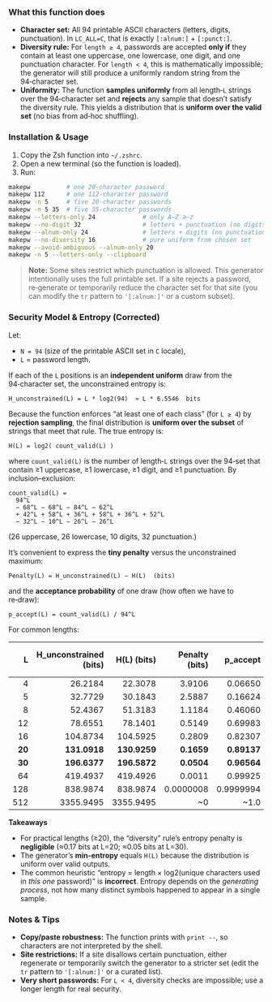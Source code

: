 ### What this function does

* **Character set:** All 94 printable ASCII characters (letters, digits, punctuation).
  In `LC_ALL=C`, that is exactly `[:alnum:]` + `[:punct:]`.
* **Diversity rule:** For `length ≥ 4`, passwords are accepted **only if** they contain at least one uppercase, one lowercase, one digit, and one punctuation character.
  For `length < 4`, this is mathematically impossible; the generator will still produce a uniformly random string from the 94‑character set.
* **Uniformity:** The function **samples uniformly** from all length‑`L` strings over the 94‑character set and **rejects** any sample that doesn’t satisfy the diversity rule. This yields a distribution that is **uniform over the valid set** (no bias from ad‑hoc shuffling).

### Installation & Usage

1. Copy the Zsh function into `~/.zshrc`.
2. Open a new terminal (so the function is loaded).
3. Run:

```bash
makepw          # one 20-character password
makepw 112      # one 112-character password
makepw -n 5     # five 20-character passwords
makepw -n 5 35  # five 35-character passwords
makepw --letters-only 24             # only A–Z a–z
makepw --no-digit 32                 # letters + punctuation (no digits)
makepw --alnum-only 24               # letters + digits (no punctuation)
makepw --no-diversity 16             # pure uniform from chosen set
makepw --avoid-ambiguous --alnum-only 20
makepw -n 5 --letters-only --clipboard
```

> **Note:** Some sites restrict which punctuation is allowed. This generator intentionally uses the full printable set. If a site rejects a password, re‑generate or temporarily reduce the character set for that site (you can modify the `tr` pattern to `'[:alnum:]'` or a custom subset).

### Security Model & Entropy (Corrected)

Let:

* `N = 94` (size of the printable ASCII set in `C` locale),
* `L` = password length.

If each of the `L` positions is an **independent uniform** draw from the 94‑character set, the unconstrained entropy is:

```
H_unconstrained(L) = L * log2(94)  ≈ L * 6.5546  bits
```

Because the function enforces “at least one of each class” (for `L ≥ 4`) by **rejection sampling**, the final distribution is **uniform over the subset** of strings that meet that rule. The true entropy is:

```
H(L) = log2( count_valid(L) )
```

where `count_valid(L)` is the number of length‑`L` strings over the 94‑set that contain ≥1 uppercase, ≥1 lowercase, ≥1 digit, and ≥1 punctuation. By inclusion–exclusion:

```
count_valid(L) =
  94^L
  − 68^L − 68^L − 84^L − 62^L
  + 42^L + 58^L + 36^L + 58^L + 36^L + 52^L
  − 32^L − 10^L − 26^L − 26^L
```

(26 uppercase, 26 lowercase, 10 digits, 32 punctuation.)

It’s convenient to express the **tiny penalty** versus the unconstrained maximum:

```
Penalty(L) = H_unconstrained(L) − H(L)  (bits)
```

and the **acceptance probability** of one draw (how often we have to re‑draw):

```
p_accept(L) = count_valid(L) / 94^L
```

For common lengths:

|      L | H\_unconstrained (bits) |  H(L) (bits) | Penalty (bits) |   p\_accept | Expected draws (1/p) |
| -----: | ----------------------: | -----------: | -------------: | ----------: | -------------------: |
|      4 |                 26.2184 |      22.3078 |         3.9106 |     0.06650 |                15.04 |
|      5 |                 32.7729 |      30.1843 |         2.5887 |     0.16624 |                 6.02 |
|      8 |                 52.4367 |      51.3183 |         1.1184 |     0.46060 |                 2.17 |
|     12 |                 78.6551 |      78.1401 |         0.5149 |     0.69983 |                 1.43 |
|     16 |                104.8734 |     104.5925 |         0.2809 |     0.82307 |                 1.21 |
| **20** |            **131.0918** | **130.9259** |     **0.1659** | **0.89137** |             **1.12** |
| **30** |            **196.6377** | **196.5872** |     **0.0504** | **0.96564** |             **1.04** |
|     64 |                419.4937 |     419.4926 |         0.0011 |     0.99925 |               1.0007 |
|    128 |                838.9874 |     838.9874 |      0.0000008 |   0.9999994 |            1.0000006 |
|    512 |               3355.9495 |    3355.9495 |            \~0 |       \~1.0 |                \~1.0 |

**Takeaways**

* For practical lengths (≥20), the “diversity” rule’s entropy penalty is **negligible** (≈0.17 bits at L=20; ≈0.05 bits at L=30).
* The generator’s **min‑entropy** equals `H(L)` because the distribution is uniform over valid outputs.
* The common heuristic “entropy = length × log2(unique characters used in *this one* password)” is **incorrect**. Entropy depends on the *generating process*, not how many distinct symbols happened to appear in a single sample.

### Notes & Tips

* **Copy/paste robustness:** The function prints with `print --`, so characters are not interpreted by the shell.
* **Site restrictions:** If a site disallows certain punctuation, either regenerate or temporarily switch the generator to a stricter set (edit the `tr` pattern to `'[:alnum:]'` or a curated list).
* **Very short passwords:** For `L < 4`, diversity checks are impossible; use a longer length for real security.